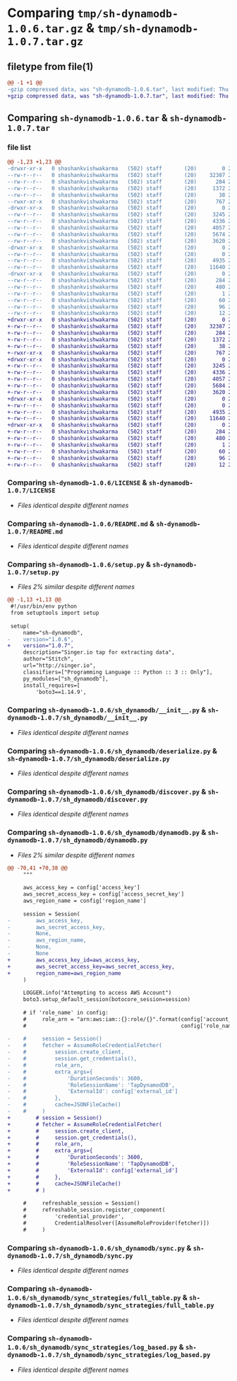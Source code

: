 # Comparing `tmp/sh-dynamodb-1.0.6.tar.gz` & `tmp/sh-dynamodb-1.0.7.tar.gz`

## filetype from file(1)

```diff
@@ -1 +1 @@
-gzip compressed data, was "sh-dynamodb-1.0.6.tar", last modified: Thu Jul  6 11:10:08 2023, max compression
+gzip compressed data, was "sh-dynamodb-1.0.7.tar", last modified: Thu Jul  6 11:23:24 2023, max compression
```

## Comparing `sh-dynamodb-1.0.6.tar` & `sh-dynamodb-1.0.7.tar`

### file list

```diff
@@ -1,23 +1,23 @@
-drwxr-xr-x   0 shashankvishwakarma   (502) staff       (20)        0 2023-07-06 11:10:08.618734 sh-dynamodb-1.0.6/
--rw-r--r--   0 shashankvishwakarma   (502) staff       (20)    32387 2023-07-04 06:05:27.000000 sh-dynamodb-1.0.6/LICENSE
--rw-r--r--   0 shashankvishwakarma   (502) staff       (20)      284 2023-07-06 11:10:08.618265 sh-dynamodb-1.0.6/PKG-INFO
--rw-r--r--   0 shashankvishwakarma   (502) staff       (20)     1372 2023-07-06 09:31:12.000000 sh-dynamodb-1.0.6/README.md
--rw-r--r--   0 shashankvishwakarma   (502) staff       (20)       38 2023-07-06 11:10:08.618991 sh-dynamodb-1.0.6/setup.cfg
--rwxr-xr-x   0 shashankvishwakarma   (502) staff       (20)      767 2023-07-06 11:09:58.000000 sh-dynamodb-1.0.6/setup.py
-drwxr-xr-x   0 shashankvishwakarma   (502) staff       (20)        0 2023-07-06 11:10:08.612006 sh-dynamodb-1.0.6/sh_dynamodb/
--rw-r--r--   0 shashankvishwakarma   (502) staff       (20)     3245 2023-07-06 09:31:27.000000 sh-dynamodb-1.0.6/sh_dynamodb/__init__.py
--rw-r--r--   0 shashankvishwakarma   (502) staff       (20)     4336 2023-07-04 06:05:27.000000 sh-dynamodb-1.0.6/sh_dynamodb/deserialize.py
--rw-r--r--   0 shashankvishwakarma   (502) staff       (20)     4057 2023-07-06 09:31:27.000000 sh-dynamodb-1.0.6/sh_dynamodb/discover.py
--rw-r--r--   0 shashankvishwakarma   (502) staff       (20)     5674 2023-07-06 11:09:51.000000 sh-dynamodb-1.0.6/sh_dynamodb/dynamodb.py
--rw-r--r--   0 shashankvishwakarma   (502) staff       (20)     3620 2023-07-06 09:31:27.000000 sh-dynamodb-1.0.6/sh_dynamodb/sync.py
-drwxr-xr-x   0 shashankvishwakarma   (502) staff       (20)        0 2023-07-06 11:10:08.617022 sh-dynamodb-1.0.6/sh_dynamodb/sync_strategies/
--rw-r--r--   0 shashankvishwakarma   (502) staff       (20)        0 2023-07-04 06:05:27.000000 sh-dynamodb-1.0.6/sh_dynamodb/sync_strategies/__init__.py
--rw-r--r--   0 shashankvishwakarma   (502) staff       (20)     4935 2023-07-06 09:31:27.000000 sh-dynamodb-1.0.6/sh_dynamodb/sync_strategies/full_table.py
--rw-r--r--   0 shashankvishwakarma   (502) staff       (20)    11640 2023-07-06 09:31:27.000000 sh-dynamodb-1.0.6/sh_dynamodb/sync_strategies/log_based.py
-drwxr-xr-x   0 shashankvishwakarma   (502) staff       (20)        0 2023-07-06 11:10:08.615278 sh-dynamodb-1.0.6/sh_dynamodb.egg-info/
--rw-r--r--   0 shashankvishwakarma   (502) staff       (20)      284 2023-07-06 11:10:08.000000 sh-dynamodb-1.0.6/sh_dynamodb.egg-info/PKG-INFO
--rw-r--r--   0 shashankvishwakarma   (502) staff       (20)      480 2023-07-06 11:10:08.000000 sh-dynamodb-1.0.6/sh_dynamodb.egg-info/SOURCES.txt
--rw-r--r--   0 shashankvishwakarma   (502) staff       (20)        1 2023-07-06 11:10:08.000000 sh-dynamodb-1.0.6/sh_dynamodb.egg-info/dependency_links.txt
--rw-r--r--   0 shashankvishwakarma   (502) staff       (20)       60 2023-07-06 11:10:08.000000 sh-dynamodb-1.0.6/sh_dynamodb.egg-info/entry_points.txt
--rw-r--r--   0 shashankvishwakarma   (502) staff       (20)       96 2023-07-06 11:10:08.000000 sh-dynamodb-1.0.6/sh_dynamodb.egg-info/requires.txt
--rw-r--r--   0 shashankvishwakarma   (502) staff       (20)       12 2023-07-06 11:10:08.000000 sh-dynamodb-1.0.6/sh_dynamodb.egg-info/top_level.txt
+drwxr-xr-x   0 shashankvishwakarma   (502) staff       (20)        0 2023-07-06 11:23:24.630137 sh-dynamodb-1.0.7/
+-rw-r--r--   0 shashankvishwakarma   (502) staff       (20)    32387 2023-07-04 06:05:27.000000 sh-dynamodb-1.0.7/LICENSE
+-rw-r--r--   0 shashankvishwakarma   (502) staff       (20)      284 2023-07-06 11:23:24.629651 sh-dynamodb-1.0.7/PKG-INFO
+-rw-r--r--   0 shashankvishwakarma   (502) staff       (20)     1372 2023-07-06 09:31:12.000000 sh-dynamodb-1.0.7/README.md
+-rw-r--r--   0 shashankvishwakarma   (502) staff       (20)       38 2023-07-06 11:23:24.630362 sh-dynamodb-1.0.7/setup.cfg
+-rwxr-xr-x   0 shashankvishwakarma   (502) staff       (20)      767 2023-07-06 11:23:12.000000 sh-dynamodb-1.0.7/setup.py
+drwxr-xr-x   0 shashankvishwakarma   (502) staff       (20)        0 2023-07-06 11:23:24.623537 sh-dynamodb-1.0.7/sh_dynamodb/
+-rw-r--r--   0 shashankvishwakarma   (502) staff       (20)     3245 2023-07-06 09:31:27.000000 sh-dynamodb-1.0.7/sh_dynamodb/__init__.py
+-rw-r--r--   0 shashankvishwakarma   (502) staff       (20)     4336 2023-07-04 06:05:27.000000 sh-dynamodb-1.0.7/sh_dynamodb/deserialize.py
+-rw-r--r--   0 shashankvishwakarma   (502) staff       (20)     4057 2023-07-06 09:31:27.000000 sh-dynamodb-1.0.7/sh_dynamodb/discover.py
+-rw-r--r--   0 shashankvishwakarma   (502) staff       (20)     5684 2023-07-06 11:23:01.000000 sh-dynamodb-1.0.7/sh_dynamodb/dynamodb.py
+-rw-r--r--   0 shashankvishwakarma   (502) staff       (20)     3620 2023-07-06 09:31:27.000000 sh-dynamodb-1.0.7/sh_dynamodb/sync.py
+drwxr-xr-x   0 shashankvishwakarma   (502) staff       (20)        0 2023-07-06 11:23:24.628416 sh-dynamodb-1.0.7/sh_dynamodb/sync_strategies/
+-rw-r--r--   0 shashankvishwakarma   (502) staff       (20)        0 2023-07-04 06:05:27.000000 sh-dynamodb-1.0.7/sh_dynamodb/sync_strategies/__init__.py
+-rw-r--r--   0 shashankvishwakarma   (502) staff       (20)     4935 2023-07-06 09:31:27.000000 sh-dynamodb-1.0.7/sh_dynamodb/sync_strategies/full_table.py
+-rw-r--r--   0 shashankvishwakarma   (502) staff       (20)    11640 2023-07-06 09:31:27.000000 sh-dynamodb-1.0.7/sh_dynamodb/sync_strategies/log_based.py
+drwxr-xr-x   0 shashankvishwakarma   (502) staff       (20)        0 2023-07-06 11:23:24.626735 sh-dynamodb-1.0.7/sh_dynamodb.egg-info/
+-rw-r--r--   0 shashankvishwakarma   (502) staff       (20)      284 2023-07-06 11:23:24.000000 sh-dynamodb-1.0.7/sh_dynamodb.egg-info/PKG-INFO
+-rw-r--r--   0 shashankvishwakarma   (502) staff       (20)      480 2023-07-06 11:23:24.000000 sh-dynamodb-1.0.7/sh_dynamodb.egg-info/SOURCES.txt
+-rw-r--r--   0 shashankvishwakarma   (502) staff       (20)        1 2023-07-06 11:23:24.000000 sh-dynamodb-1.0.7/sh_dynamodb.egg-info/dependency_links.txt
+-rw-r--r--   0 shashankvishwakarma   (502) staff       (20)       60 2023-07-06 11:23:24.000000 sh-dynamodb-1.0.7/sh_dynamodb.egg-info/entry_points.txt
+-rw-r--r--   0 shashankvishwakarma   (502) staff       (20)       96 2023-07-06 11:23:24.000000 sh-dynamodb-1.0.7/sh_dynamodb.egg-info/requires.txt
+-rw-r--r--   0 shashankvishwakarma   (502) staff       (20)       12 2023-07-06 11:23:24.000000 sh-dynamodb-1.0.7/sh_dynamodb.egg-info/top_level.txt
```

### Comparing `sh-dynamodb-1.0.6/LICENSE` & `sh-dynamodb-1.0.7/LICENSE`

 * *Files identical despite different names*

### Comparing `sh-dynamodb-1.0.6/README.md` & `sh-dynamodb-1.0.7/README.md`

 * *Files identical despite different names*

### Comparing `sh-dynamodb-1.0.6/setup.py` & `sh-dynamodb-1.0.7/setup.py`

 * *Files 2% similar despite different names*

```diff
@@ -1,13 +1,13 @@
 #!/usr/bin/env python
 from setuptools import setup
 
 setup(
     name="sh-dynamodb",
-    version="1.0.6",
+    version="1.0.7",
     description="Singer.io tap for extracting data",
     author="Stitch",
     url="http://singer.io",
     classifiers=["Programming Language :: Python :: 3 :: Only"],
     py_modules=["sh_dynamodb"],
     install_requires=[
         'boto3==1.14.9',
```

### Comparing `sh-dynamodb-1.0.6/sh_dynamodb/__init__.py` & `sh-dynamodb-1.0.7/sh_dynamodb/__init__.py`

 * *Files identical despite different names*

### Comparing `sh-dynamodb-1.0.6/sh_dynamodb/deserialize.py` & `sh-dynamodb-1.0.7/sh_dynamodb/deserialize.py`

 * *Files identical despite different names*

### Comparing `sh-dynamodb-1.0.6/sh_dynamodb/discover.py` & `sh-dynamodb-1.0.7/sh_dynamodb/discover.py`

 * *Files identical despite different names*

### Comparing `sh-dynamodb-1.0.6/sh_dynamodb/dynamodb.py` & `sh-dynamodb-1.0.7/sh_dynamodb/dynamodb.py`

 * *Files 2% similar despite different names*

```diff
@@ -70,41 +70,38 @@
     """
 
     aws_access_key = config['access_key']
     aws_secret_access_key = config['access_secret_key']
     aws_region_name = config['region_name']
 
     session = Session(
-        aws_access_key,
-        aws_secret_access_key,
-        None,
-        aws_region_name,
-        None,
-        None
+        aws_access_key_id=aws_access_key,
+        aws_secret_access_key=aws_secret_access_key,
+        region_name=aws_region_name
     )
 
     LOGGER.info("Attempting to access AWS Account")
     boto3.setup_default_session(botocore_session=session)
 
     # if 'role_name' in config:
     #     role_arn = "arn:aws:iam::{}:role/{}".format(config['account_id'].replace('-', ''),
     #                                                 config['role_name'])
 
-    #     session = Session()
-    #     fetcher = AssumeRoleCredentialFetcher(
-    #         session.create_client,
-    #         session.get_credentials(),
-    #         role_arn,
-    #         extra_args={
-    #             'DurationSeconds': 3600,
-    #             'RoleSessionName': 'TapDynamodDB',
-    #             'ExternalId': config['external_id']
-    #         },
-    #         cache=JSONFileCache()
-    #     )
+        # session = Session()
+        # fetcher = AssumeRoleCredentialFetcher(
+        #     session.create_client,
+        #     session.get_credentials(),
+        #     role_arn,
+        #     extra_args={
+        #         'DurationSeconds': 3600,
+        #         'RoleSessionName': 'TapDynamodDB',
+        #         'ExternalId': config['external_id']
+        #     },
+        #     cache=JSONFileCache()
+        # )
 
     #     refreshable_session = Session()
     #     refreshable_session.register_component(
     #         'credential_provider',
     #         CredentialResolver([AssumeRoleProvider(fetcher)])
     #     )
```

### Comparing `sh-dynamodb-1.0.6/sh_dynamodb/sync.py` & `sh-dynamodb-1.0.7/sh_dynamodb/sync.py`

 * *Files identical despite different names*

### Comparing `sh-dynamodb-1.0.6/sh_dynamodb/sync_strategies/full_table.py` & `sh-dynamodb-1.0.7/sh_dynamodb/sync_strategies/full_table.py`

 * *Files identical despite different names*

### Comparing `sh-dynamodb-1.0.6/sh_dynamodb/sync_strategies/log_based.py` & `sh-dynamodb-1.0.7/sh_dynamodb/sync_strategies/log_based.py`

 * *Files identical despite different names*

